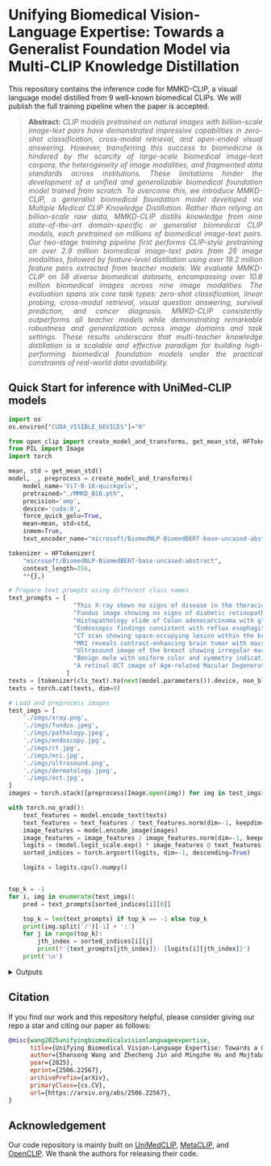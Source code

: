 # Unifying Biomedical Vision-Language Expertise: Towards a Generalist Foundation Model via Multi-CLIP Knowledge Distillation


This repository contains the inference code for MMKD-CLIP, a visual language model distilled from 9 well-known biomedical CLIPs. We will publish the full training pipeline when the paper is accepted.


> **<p align="justify"> Abstract:** *CLIP models pretrained on natural images with billion-scale image-text pairs have demonstrated impressive capabilities in zero-shot classification, cross-modal retrieval, and open-ended visual answering. However, transferring this success to biomedicine is hindered by the scarcity of large-scale biomedical image-text corpora, the heterogeneity of image modalities, and fragmented data standards across institutions. These limitations hinder the development of a unified and generalizable biomedical foundation model trained from scratch. To overcome this, we introduce MMKD-CLIP, a generalist biomedical foundation model developed via Multiple Medical CLIP Knowledge Distillation. Rather than relying on billion-scale raw data, MMKD-CLIP distills knowledge from nine state-of-the-art domain-specific or generalist biomedical CLIP models, each pretrained on millions of biomedical image-text pairs. Our two-stage training pipeline first performs CLIP-style pretraining on over 2.9 million biomedical image-text pairs from 26 image modalities, followed by feature-level distillation using over 19.2 million feature pairs extracted from teacher models. We evaluate MMKD-CLIP on 58 diverse biomedical datasets, encompassing over 10.8 million biomedical images across nine image modalities. The evaluation spans six core task types: zero-shot classification, linear probing, cross-modal retrieval, visual question answering, survival prediction, and cancer diagnosis. MMKD-CLIP consistently outperforms all teacher models while demonstrating remarkable robustness and generalization across image domains and task settings. These results underscore that multi-teacher knowledge distillation is a scalable and effective paradigm for building high-performing biomedical foundation models under the practical constraints of real-world data availability.* </p>

## Quick Start for inference with UniMed-CLIP models 

```python
import os
os.environ["CUDA_VISIBLE_DEVICES"]="0"

from open_clip import create_model_and_transforms, get_mean_std, HFTokenizer
from PIL import Image
import torch

mean, std = get_mean_std()
model, _, preprocess = create_model_and_transforms(
    model_name='ViT-B-16-quickgelu',
    pretrained="./MMKD_B16.pth",
    precision='amp',
    device='cuda:0',
    force_quick_gelu=True,
    mean=mean, std=std,
    inmem=True,
    text_encoder_name="microsoft/BiomedNLP-BiomedBERT-base-uncased-abstract")

tokenizer = HFTokenizer(
    "microsoft/BiomedNLP-BiomedBERT-base-uncased-abstract",
    context_length=256,
    **{},)

# Prepare text prompts using different class names
text_prompts = [
                  "This X-ray shows no signs of disease in the thoracic cavity.",
                  "Fundus image showing no signs of diabetic retinopathy.",
                  "Histopathology slide of Colon adenocarcinoma with glandular structures.",
                  "Endoscopic findings consistent with reflux esophagitis.",
                  "CT scan showing space-occupying lesion within the brain parenchyma.",
                  "MRI reveals contrast-enhancing brain tumor with mass effect.",
                  "Ultrasound image of the breast showing irregular margins and malignant features.",
                  "Benign mole with uniform color and symmetry indicating melanocytic nevus.",
                  "A retinal OCT image of Age-related Macular Degeneration.",
                ]
texts = [tokenizer(cls_text).to(next(model.parameters()).device, non_blocking=True) for cls_text in text_prompts]
texts = torch.cat(texts, dim=0)

# Load and preprocess images
test_imgs = [
    './imgs/xray.png',
    './imgs/fundus.jpeg',
    './imgs/pathology.jpeg',
    './imgs/endoscopy.jpg',
    './imgs/ct.jpg',
    './imgs/mri.jpg',
    './imgs/ultrasound.png',
    './imgs/dermatology.jpeg',
    './imgs/oct.jpg',
]
images = torch.stack([preprocess(Image.open(img)) for img in test_imgs]).to("cuda:0")

with torch.no_grad():
    text_features = model.encode_text(texts)
    text_features = text_features / text_features.norm(dim=-1, keepdim=True)
    image_features = model.encode_image(images)
    image_features = image_features / image_features.norm(dim=-1, keepdim=True)
    logits = (model.logit_scale.exp() * image_features @ text_features.t()).detach().softmax(dim=-1)
    sorted_indices = torch.argsort(logits, dim=-1, descending=True)

    logits = logits.cpu().numpy()


top_k = -1
for i, img in enumerate(test_imgs):
    pred = text_prompts[sorted_indices[i][0]]

    top_k = len(text_prompts) if top_k == -1 else top_k
    print(img.split('/')[-1] + ':')
    for j in range(top_k):
        jth_index = sorted_indices[i][j]
        print(f'{text_prompts[jth_index]}: {logits[i][jth_index]}')
    print('\n')
```

<details>
<summary>Outputs</summary>
Note: The addition of the image feature normalization line in the demo code could cause slight fluctuations in the probabilities. However, the arg-max of predictions (rankings) remains the same. 

```python
xray.png:
This X-ray shows no signs of disease in the thoracic cavity.: 1.0
Fundus image showing no signs of diabetic retinopathy.: 1.2106992741678368e-08
Benign mole with uniform color and symmetry indicating melanocytic nevus.: 1.0082889190243804e-08
Ultrasound image of the breast showing irregular margins and malignant features.: 3.2723782017463066e-10
A retinal OCT image of Age-related Macular Degeneration.: 5.201791146262902e-13
Histopathology slide of Colon adenocarcinoma with glandular structures.: 1.8598925839111852e-13
Endoscopic findings consistent with reflux esophagitis.: 1.0586958928613093e-14
CT scan showing space-occupying lesion within the brain parenchyma.: 2.771852639451601e-15
MRI reveals contrast-enhancing brain tumor with mass effect.: 6.992315874843863e-17


fundus.jpeg:
Fundus image showing no signs of diabetic retinopathy.: 0.9999988079071045
A retinal OCT image of Age-related Macular Degeneration.: 1.2292512110434473e-06
This X-ray shows no signs of disease in the thoracic cavity.: 1.0017811025164747e-09
Benign mole with uniform color and symmetry indicating melanocytic nevus.: 1.1422487261603109e-10
Histopathology slide of Colon adenocarcinoma with glandular structures.: 1.3998058015995095e-14
CT scan showing space-occupying lesion within the brain parenchyma.: 3.9834777898408325e-15
Endoscopic findings consistent with reflux esophagitis.: 1.3123993071020358e-15
Ultrasound image of the breast showing irregular margins and malignant features.: 2.253935085006788e-16
MRI reveals contrast-enhancing brain tumor with mass effect.: 7.685378746366523e-17


pathology.jpeg:
Histopathology slide of Colon adenocarcinoma with glandular structures.: 0.9036254286766052
Ultrasound image of the breast showing irregular margins and malignant features.: 0.06580240279436111
MRI reveals contrast-enhancing brain tumor with mass effect.: 0.013663504272699356
Benign mole with uniform color and symmetry indicating melanocytic nevus.: 0.012562202289700508
CT scan showing space-occupying lesion within the brain parenchyma.: 0.004343675449490547
Endoscopic findings consistent with reflux esophagitis.: 2.7845378554047784e-06
This X-ray shows no signs of disease in the thoracic cavity.: 4.90710228007174e-08
A retinal OCT image of Age-related Macular Degeneration.: 3.1962291147102917e-10
Fundus image showing no signs of diabetic retinopathy.: 1.6641193978372826e-10


endoscopy.jpg:
Endoscopic findings consistent with reflux esophagitis.: 0.9999998807907104
This X-ray shows no signs of disease in the thoracic cavity.: 8.7921250724321e-08
Histopathology slide of Colon adenocarcinoma with glandular structures.: 1.133264770913911e-08
Ultrasound image of the breast showing irregular margins and malignant features.: 4.8003299113474895e-09
MRI reveals contrast-enhancing brain tumor with mass effect.: 3.0636103463127506e-12
Benign mole with uniform color and symmetry indicating melanocytic nevus.: 2.5758850347862294e-12
Fundus image showing no signs of diabetic retinopathy.: 2.3819182303624897e-12
CT scan showing space-occupying lesion within the brain parenchyma.: 2.975548139046852e-13
A retinal OCT image of Age-related Macular Degeneration.: 1.1918031394674705e-13


ct.jpg:
CT scan showing space-occupying lesion within the brain parenchyma.: 0.9880825281143188
MRI reveals contrast-enhancing brain tumor with mass effect.: 0.01191753800958395
A retinal OCT image of Age-related Macular Degeneration.: 1.476712618853071e-08
This X-ray shows no signs of disease in the thoracic cavity.: 1.759521972566347e-09
Fundus image showing no signs of diabetic retinopathy.: 6.355690973514072e-11
Ultrasound image of the breast showing irregular margins and malignant features.: 7.1412862602537874e-12
Histopathology slide of Colon adenocarcinoma with glandular structures.: 2.5253347115815512e-14
Endoscopic findings consistent with reflux esophagitis.: 1.206015335882861e-14
Benign mole with uniform color and symmetry indicating melanocytic nevus.: 6.285185638951881e-17


mri.jpg:
MRI reveals contrast-enhancing brain tumor with mass effect.: 0.9984353184700012
CT scan showing space-occupying lesion within the brain parenchyma.: 0.0015646152896806598
Ultrasound image of the breast showing irregular margins and malignant features.: 5.4712259611733316e-08
This X-ray shows no signs of disease in the thoracic cavity.: 1.4370501233429422e-08
Histopathology slide of Colon adenocarcinoma with glandular structures.: 2.4582424637542566e-11
A retinal OCT image of Age-related Macular Degeneration.: 1.2475623832608473e-11
Fundus image showing no signs of diabetic retinopathy.: 6.942392841158274e-12
Benign mole with uniform color and symmetry indicating melanocytic nevus.: 2.884681154970842e-14
Endoscopic findings consistent with reflux esophagitis.: 2.2693863423932457e-15


ultrasound.png:
Ultrasound image of the breast showing irregular margins and malignant features.: 1.0
Benign mole with uniform color and symmetry indicating melanocytic nevus.: 5.10527797814575e-09
Histopathology slide of Colon adenocarcinoma with glandular structures.: 1.0126093297202488e-09
This X-ray shows no signs of disease in the thoracic cavity.: 5.969303610436905e-12
Endoscopic findings consistent with reflux esophagitis.: 1.4607133861851973e-12
A retinal OCT image of Age-related Macular Degeneration.: 1.247932285937045e-13
CT scan showing space-occupying lesion within the brain parenchyma.: 1.1709451225479228e-13
MRI reveals contrast-enhancing brain tumor with mass effect.: 9.638529530715464e-14
Fundus image showing no signs of diabetic retinopathy.: 3.825065688045333e-15


dermatology.jpeg:
Benign mole with uniform color and symmetry indicating melanocytic nevus.: 1.0
A retinal OCT image of Age-related Macular Degeneration.: 7.261981987971566e-11
Fundus image showing no signs of diabetic retinopathy.: 6.5111973972242776e-12
Ultrasound image of the breast showing irregular margins and malignant features.: 5.396932033219226e-12
Histopathology slide of Colon adenocarcinoma with glandular structures.: 9.821487630882857e-15
Endoscopic findings consistent with reflux esophagitis.: 2.508529577908026e-15
MRI reveals contrast-enhancing brain tumor with mass effect.: 2.463463639935614e-17
CT scan showing space-occupying lesion within the brain parenchyma.: 1.3454762679471163e-17
This X-ray shows no signs of disease in the thoracic cavity.: 1.2205722022467623e-19


oct.jpg:
A retinal OCT image of Age-related Macular Degeneration.: 0.9965401887893677
Fundus image showing no signs of diabetic retinopathy.: 0.0034598938655108213
This X-ray shows no signs of disease in the thoracic cavity.: 9.775484421936653e-09
Benign mole with uniform color and symmetry indicating melanocytic nevus.: 2.7705182592541178e-09
Ultrasound image of the breast showing irregular margins and malignant features.: 1.2160839002461898e-09
Endoscopic findings consistent with reflux esophagitis.: 1.0106535400233874e-11
Histopathology slide of Colon adenocarcinoma with glandular structures.: 4.0847861659983054e-13
CT scan showing space-occupying lesion within the brain parenchyma.: 1.131460324369639e-17
MRI reveals contrast-enhancing brain tumor with mass effect.: 1.5591444647950763e-19
```
</details>



## Citation

If you find our work and this repository helpful, please consider giving our repo a star and citing our paper as follows:

```bibtex
@misc{wang2025unifyingbiomedicalvisionlanguageexpertise,
      title={Unifying Biomedical Vision-Language Expertise: Towards a Generalist Foundation Model via Multi-CLIP Knowledge Distillation}, 
      author={Shansong Wang and Zhecheng Jin and Mingzhe Hu and Mojtaba Safari and Feng Zhao and Chih-Wei Chang and Richard LJ Qiu and Justin Roper and David S. Yu and Xiaofeng Yang},
      year={2025},
      eprint={2506.22567},
      archivePrefix={arXiv},
      primaryClass={cs.CV},
      url={https://arxiv.org/abs/2506.22567}, 
}
```

## Acknowledgement
Our code repository is mainly built on [UniMedCLIP](https://github.com/mbzuai-oryx/UniMed-CLIP/blob/main/README.md), [MetaCLIP](https://github.com/facebookresearch/MetaCLIP), and [OpenCLIP](https://github.com/mlfoundations/open_clip). We thank the authors for releasing their code. 
